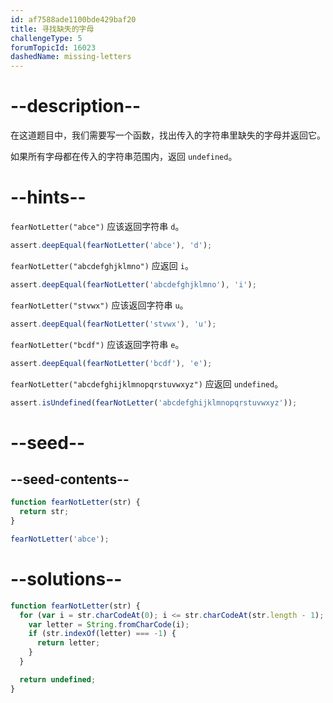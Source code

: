 ```yaml
---
id: af7588ade1100bde429baf20
title: 寻找缺失的字母
challengeType: 5
forumTopicId: 16023
dashedName: missing-letters
---
```


# --description--

在这道题目中，我们需要写一个函数，找出传入的字符串里缺失的字母并返回它。

如果所有字母都在传入的字符串范围内，返回 `undefined`。

# --hints--

`fearNotLetter("abce")` 应该返回字符串 `d`。

```js
assert.deepEqual(fearNotLetter('abce'), 'd');
```

`fearNotLetter("abcdefghjklmno")` 应返回 `i`。

```js
assert.deepEqual(fearNotLetter('abcdefghjklmno'), 'i');
```

`fearNotLetter("stvwx")` 应该返回字符串 `u`。

```js
assert.deepEqual(fearNotLetter('stvwx'), 'u');
```

`fearNotLetter("bcdf")` 应该返回字符串 `e`。

```js
assert.deepEqual(fearNotLetter('bcdf'), 'e');
```

`fearNotLetter("abcdefghijklmnopqrstuvwxyz")` 应返回 `undefined`。

```js
assert.isUndefined(fearNotLetter('abcdefghijklmnopqrstuvwxyz'));
```

# --seed--

## --seed-contents--

```js
function fearNotLetter(str) {
  return str;
}

fearNotLetter('abce');
```

# --solutions--

```js
function fearNotLetter(str) {
  for (var i = str.charCodeAt(0); i <= str.charCodeAt(str.length - 1); i++) {
    var letter = String.fromCharCode(i);
    if (str.indexOf(letter) === -1) {
      return letter;
    }
  }

  return undefined;
}
```
